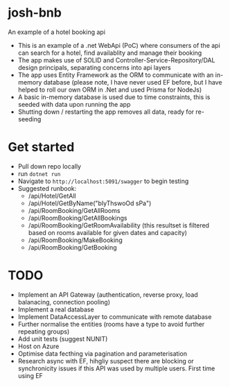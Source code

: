 # josh-bnb
 An example of a hotel booking api

 - This is an example of a .net WebApi (PoC) where consumers of the api can search for a hotel, find availablity and manage their booking 
 - The app makes use of SOLID and Controller-Service-Repository/DAL design principals, separating concerns into api layers 
 - The app uses Entity Framework as the ORM to communicate with an in-memory database (please note, I have never used EF before, but I have helped to roll our own ORM in .Net and used Prisma for NodeJs)
 - A basic in-memory database is used due to time constraints, this is seeded with data upon running the app
 - Shutting down / restarting the app removes all data, ready for re-seeding

# Get started

- Pull down repo locally
- run `dotnet run`
- Navigate to `http://localhost:5091/swagger` to begin testing
- Suggested runbook:
    - /api/Hotel/GetAll
    - /api/Hotel/GetByName("blyThswoOd sPa")
    - /api/RoomBooking/GetAllRooms
    - /api/RoomBooking/GetAllBookings
    - /api/RoomBooking/GetRoomAvailability (this resultset is filtered based on rooms available for given dates and capacity)
    - /api/RoomBooking/MakeBooking
    - /api/RoomBooking/GetBooking

# TODO

- Implement an API Gateway (authentication, reverse proxy, load balanacing, connection pooling)
- Implement a real database
- Implement DataAccessLayer to communicate with remote database
- Further normalise the entities (rooms have a type to avoid further repeating groups)
- Add unit tests (suggest NUNIT)
- Host on Azure
- Optimise data fecthing via pagination and parameterisation
- Research async with EF, hihgliy suspect there are blocking or synchronicity issues if this API was used by multiple users. First time using EF